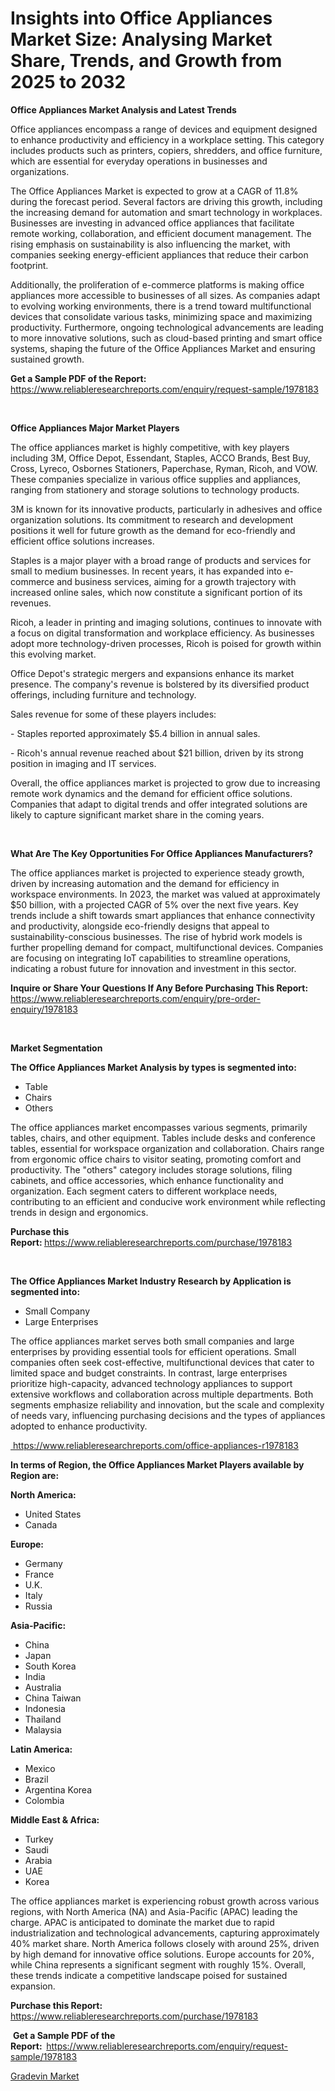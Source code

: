 <p><h1>Insights into Office Appliances Market Size: Analysing Market Share, Trends, and Growth from 2025 to 2032</h1></p><p><strong>Office Appliances Market Analysis and Latest Trends</strong></p>
<p><p>Office appliances encompass a range of devices and equipment designed to enhance productivity and efficiency in a workplace setting. This category includes products such as printers, copiers, shredders, and office furniture, which are essential for everyday operations in businesses and organizations.</p><p>The Office Appliances Market is expected to grow at a CAGR of 11.8% during the forecast period. Several factors are driving this growth, including the increasing demand for automation and smart technology in workplaces. Businesses are investing in advanced office appliances that facilitate remote working, collaboration, and efficient document management. The rising emphasis on sustainability is also influencing the market, with companies seeking energy-efficient appliances that reduce their carbon footprint.</p><p>Additionally, the proliferation of e-commerce platforms is making office appliances more accessible to businesses of all sizes. As companies adapt to evolving working environments, there is a trend toward multifunctional devices that consolidate various tasks, minimizing space and maximizing productivity. Furthermore, ongoing technological advancements are leading to more innovative solutions, such as cloud-based printing and smart office systems, shaping the future of the Office Appliances Market and ensuring sustained growth.</p></p>
<p><strong>Get a Sample PDF of the Report:&nbsp;</strong> <a href="https://www.reliableresearchreports.com/enquiry/request-sample/1978183?utm_campaign=2263&utm_medium=2&utm_source=Github&utm_content=ia&utm_term=20022025&utm_id=office-appliances">https://www.reliableresearchreports.com/enquiry/request-sample/1978183</a></p>
<p>&nbsp;</p>
<p><strong>Office Appliances Major Market Players</strong></p>
<p><p>The office appliances market is highly competitive, with key players including 3M, Office Depot, Essendant, Staples, ACCO Brands, Best Buy, Cross, Lyreco, Osbornes Stationers, Paperchase, Ryman, Ricoh, and VOW. These companies specialize in various office supplies and appliances, ranging from stationery and storage solutions to technology products.</p><p>3M is known for its innovative products, particularly in adhesives and office organization solutions. Its commitment to research and development positions it well for future growth as the demand for eco-friendly and efficient office solutions increases. </p><p>Staples is a major player with a broad range of products and services for small to medium businesses. In recent years, it has expanded into e-commerce and business services, aiming for a growth trajectory with increased online sales, which now constitute a significant portion of its revenues.</p><p>Ricoh, a leader in printing and imaging solutions, continues to innovate with a focus on digital transformation and workplace efficiency. As businesses adopt more technology-driven processes, Ricoh is poised for growth within this evolving market.</p><p>Office Depot's strategic mergers and expansions enhance its market presence. The company's revenue is bolstered by its diversified product offerings, including furniture and technology.</p><p>Sales revenue for some of these players includes:</p><p>- Staples reported approximately $5.4 billion in annual sales.</p><p>- Ricoh's annual revenue reached about $21 billion, driven by its strong position in imaging and IT services.</p><p>Overall, the office appliances market is projected to grow due to increasing remote work dynamics and the demand for efficient office solutions. Companies that adapt to digital trends and offer integrated solutions are likely to capture significant market share in the coming years.</p></p>
<p>&nbsp;</p>
<p><strong>What Are The Key Opportunities For Office Appliances Manufacturers?</strong></p>
<p><p>The office appliances market is projected to experience steady growth, driven by increasing automation and the demand for efficiency in workspace environments. In 2023, the market was valued at approximately $50 billion, with a projected CAGR of 5% over the next five years. Key trends include a shift towards smart appliances that enhance connectivity and productivity, alongside eco-friendly designs that appeal to sustainability-conscious businesses. The rise of hybrid work models is further propelling demand for compact, multifunctional devices. Companies are focusing on integrating IoT capabilities to streamline operations, indicating a robust future for innovation and investment in this sector.</p></p>
<p><strong>Inquire or Share Your Questions If Any Before Purchasing This Report:</strong> <a href="https://www.reliableresearchreports.com/enquiry/pre-order-enquiry/1978183?utm_campaign=2263&utm_medium=2&utm_source=Github&utm_content=ia&utm_term=20022025&utm_id=office-appliances">https://www.reliableresearchreports.com/enquiry/pre-order-enquiry/1978183</a></p>
<p>&nbsp;</p>
<p><strong>Market Segmentation</strong></p>
<p><strong>The Office Appliances Market Analysis by types is segmented into:</strong></p>
<p><ul><li>Table</li><li>Chairs</li><li>Others</li></ul></p>
<p><p>The office appliances market encompasses various segments, primarily tables, chairs, and other equipment. Tables include desks and conference tables, essential for workspace organization and collaboration. Chairs range from ergonomic office chairs to visitor seating, promoting comfort and productivity. The "others" category includes storage solutions, filing cabinets, and office accessories, which enhance functionality and organization. Each segment caters to different workplace needs, contributing to an efficient and conducive work environment while reflecting trends in design and ergonomics.</p></p>
<p><strong>Purchase this Report:&nbsp;</strong><a href="https://www.reliableresearchreports.com/purchase/1978183?utm_campaign=2263&utm_medium=2&utm_source=Github&utm_content=ia&utm_term=20022025&utm_id=office-appliances">https://www.reliableresearchreports.com/purchase/1978183</a></p>
<p>&nbsp;</p>
<p><strong>The Office Appliances Market Industry Research by Application is segmented into:</strong></p>
<p><ul><li>Small Company</li><li>Large Enterprises</li></ul></p>
<p><p>The office appliances market serves both small companies and large enterprises by providing essential tools for efficient operations. Small companies often seek cost-effective, multifunctional devices that cater to limited space and budget constraints. In contrast, large enterprises prioritize high-capacity, advanced technology appliances to support extensive workflows and collaboration across multiple departments. Both segments emphasize reliability and innovation, but the scale and complexity of needs vary, influencing purchasing decisions and the types of appliances adopted to enhance productivity.</p></p>
<p><a href="https://www.reliableresearchreports.com/office-appliances-r1978183?utm_campaign=2263&utm_medium=2&utm_source=Github&utm_content=ia&utm_term=20022025&utm_id=office-appliances">&nbsp;https://www.reliableresearchreports.com/office-appliances-r1978183</a></p>
<p><strong>In terms of Region, the Office Appliances Market Players available by Region are:</strong></p>
<p>
    <p> <strong> North America: </strong>
        <ul>
            <li>United States</li>
            <li>Canada</li>
        </ul>
        </p> 
    <p> <strong> Europe: </strong>
        <ul>
            <li>Germany</li>
            <li>France</li>
            <li>U.K.</li>
            <li>Italy</li>
            <li>Russia</li>
        </ul>
        </p> 
    <p> <strong> Asia-Pacific: </strong>
        <ul>
            <li>China</li>
            <li>Japan</li>
            <li>South Korea</li>
            <li>India</li>
            <li>Australia</li>
            <li>China Taiwan</li>
            <li>Indonesia</li>
            <li>Thailand</li>
            <li>Malaysia</li>
        </ul>
        </p> 
    <p> <strong> Latin America: </strong>
        <ul>
            <li>Mexico</li>
            <li>Brazil</li>
            <li>Argentina Korea</li>
            <li>Colombia</li>
        </ul>
        </p> 
    <p> <strong> Middle East & Africa: </strong>
        <ul>
            <li>Turkey</li>
            <li>Saudi</li>
            <li>Arabia</li>
            <li>UAE</li>
            <li>Korea</li>
        </ul>
    </p>
    </p>
<p><p>The office appliances market is experiencing robust growth across various regions, with North America (NA) and Asia-Pacific (APAC) leading the charge. APAC is anticipated to dominate the market due to rapid industrialization and technological advancements, capturing approximately 40% market share. North America follows closely with around 25%, driven by high demand for innovative office solutions. Europe accounts for 20%, while China represents a significant segment with roughly 15%. Overall, these trends indicate a competitive landscape poised for sustained expansion.</p></p>
<p><strong>Purchase this Report: </strong><a href="https://www.reliableresearchreports.com/purchase/1978183?utm_campaign=2263&utm_medium=2&utm_source=Github&utm_content=ia&utm_term=20022025&utm_id=office-appliances">https://www.reliableresearchreports.com/purchase/1978183</a></p>
<p>&nbsp;<strong>Get a Sample PDF of the Report:&nbsp;&nbsp;</strong><a href="https://www.reliableresearchreports.com/enquiry/request-sample/1978183?utm_campaign=2263&utm_medium=2&utm_source=Github&utm_content=ia&utm_term=20022025&utm_id=office-appliances">https://www.reliableresearchreports.com/enquiry/request-sample/1978183</a></p>
<p><strong></strong></p>
<p><p><a href="https://github.com/stillsfloria19981/Market-Research-Report-List-1/blob/main/gradevin-market.md?utm_campaign=2263&utm_medium=2&utm_source=Github&utm_content=ia&utm_term=20022025&utm_id=office-appliances">Gradevin Market</a></p></p>